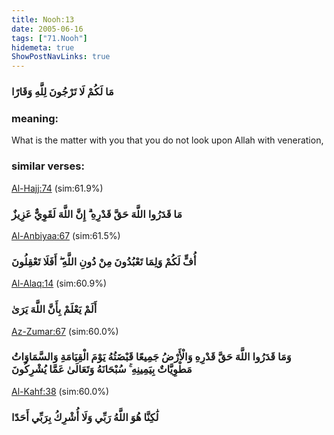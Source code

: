 ```yaml
---
title: Nooh:13
date: 2005-06-16
tags: ["71.Nooh"]
hidemeta: true 
ShowPostNavLinks: true 
---
```

### مَا لَكُمْ لَا تَرْجُونَ لِلَّهِ وَقَارًا
### meaning: 
What is the matter with you that you do not look upon Allah with veneration,
### similar verses: 

[Al-Hajj:74](/22/74) (sim:61.9%)

### مَا قَدَرُوا اللَّهَ حَقَّ قَدْرِهِ ۗ إِنَّ اللَّهَ لَقَوِيٌّ عَزِيزٌ

[Al-Anbiyaa:67](/21/67) (sim:61.5%)

### أُفٍّ لَكُمْ وَلِمَا تَعْبُدُونَ مِنْ دُونِ اللَّهِ ۖ أَفَلَا تَعْقِلُونَ

[Al-Alaq:14](/96/14) (sim:60.9%)

### أَلَمْ يَعْلَمْ بِأَنَّ اللَّهَ يَرَىٰ

[Az-Zumar:67](/39/67) (sim:60.0%)

### وَمَا قَدَرُوا اللَّهَ حَقَّ قَدْرِهِ وَالْأَرْضُ جَمِيعًا قَبْضَتُهُ يَوْمَ الْقِيَامَةِ وَالسَّمَاوَاتُ مَطْوِيَّاتٌ بِيَمِينِهِ ۚ سُبْحَانَهُ وَتَعَالَىٰ عَمَّا يُشْرِكُونَ

[Al-Kahf:38](/18/38) (sim:60.0%)

### لَٰكِنَّا هُوَ اللَّهُ رَبِّي وَلَا أُشْرِكُ بِرَبِّي أَحَدًا
